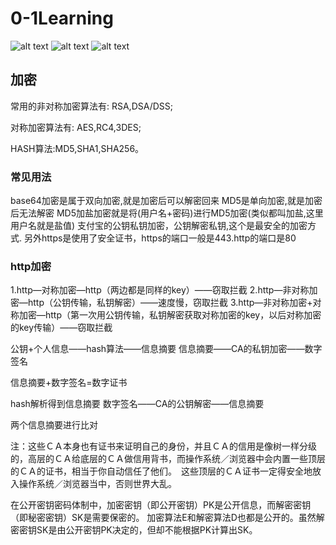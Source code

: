 # 0-1Learning

![alt text](../../static/common/svg/luoxiaosheng.svg "公众号")
![alt text](../../static/common/svg/luoxiaosheng_learning.svg "学习")
![alt text](../../static/common/svg/luoxiaosheng_wechat.svg "微信")


## 加密


常用的非对称加密算法有: RSA,DSA/DSS; 

对称加密算法有: AES,RC4,3DES; 

HASH算法:MD5,SHA1,SHA256。

### 常见用法
base64加密是属于双向加密,就是加密后可以解密回来
MD5是单向加密,就是加密后无法解密
MD5加盐加密就是将(用户名+密码)进行MD5加密(类似都叫加盐,这里用户名就是盐值)
支付宝的公钥私钥加密，公钥解密私钥,这个是最安全的加密方式.
另外https是使用了安全证书，https的端口一般是443.http的端口是80

### http加密
1.http—对称加密—http（两边都是同样的key）——窃取拦截
2.http—非对称加密—http（公钥传输，私钥解密）——速度慢，窃取拦截
3.http—非对称加密+对称加密—http（第一次用公钥传输，私钥解密获取对称加密的key，以后对称加密的key传输）——窃取拦截

公钥+个人信息——hash算法——信息摘要
信息摘要——CA的私钥加密——数字签名

信息摘要+数字签名=数字证书

hash解析得到信息摘要
数字签名——CA的公钥解密——信息摘要

两个信息摘要进行比对

注：这些ＣＡ本身也有证书来证明自己的身份，并且ＣＡ的信用是像树一样分级的，高层的ＣＡ给底层的ＣＡ做信用背书，而操作系统／浏览器中会内置一些顶层的ＣＡ的证书，相当于你自动信任了他们。　这些顶层的ＣＡ证书一定得安全地放入操作系统／浏览器当中，否则世界大乱。



在公开密钥密码体制中，加密密钥（即公开密钥）PK是公开信息，而解密密钥（即秘密密钥）SK是需要保密的。
加密算法E和解密算法D也都是公开的。虽然解密密钥SK是由公开密钥PK决定的，但却不能根据PK计算出SK。